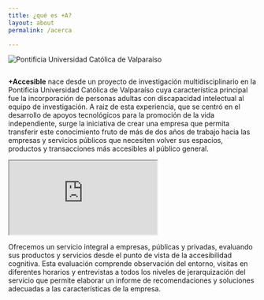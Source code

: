 ```yaml
---
title: ¿qué es +A?
layout: about
permalink: /acerca

---
```


<div class="logo" style='margin-bottom:2em'><img src="{{ site.baseurl }}/assets/img/logo-pucv.svg" alt="Pontificia Universidad Católica de Valparaíso"></div>

<p><strong>+Accesible</strong> nace desde un proyecto de investigación multidisciplinario en la Pontificia Universidad Católica de Valparaíso cuya característica principal fue la incorporación de personas adultas con discapacidad intelectual al equipo de investigación. A raiz de esta experiencia, que se centró en el desarrollo de apoyos tecnológicos para la promoción de la vida independiente, surge la iniciativa de crear una empresa que permita transferir este conocimiento fruto de más de dos años de trabajo hacia las empresas y servicios públicos que necesiten volver sus espacios, productos y transacciones más accesibles al público general. </p>

<!-- 16:9 aspect ratio -->
<div class="embed-responsive embed-responsive-16by9">
  <iframe class="embed-responsive-item" src="https://www.youtube.com/embed/hwyLiTMD-vo"></iframe>
</div>

<p>Ofrecemos un servicio integral a empresas, públicas y privadas, evaluando sus productos y servicios desde el punto de vista de la accesibilidad cognitiva. Esta evaluación comprende observación del entorno, visitas en diferentes horarios y  entrevistas a todos los niveles de jerarquización del servicio que  permite elaborar un informe de recomendaciones y soluciones adecuadas a las características de la empresa.</p>
